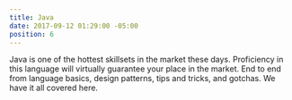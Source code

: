```yaml
---
title: Java
date: 2017-09-12 01:29:00 -05:00
position: 6
---
```


Java is one of the hottest skillsets in the market these days. Proficiency in this language will virtually guarantee your place in the market. End to end from language basics, design patterns, tips and tricks, and gotchas. We have it all covered here.